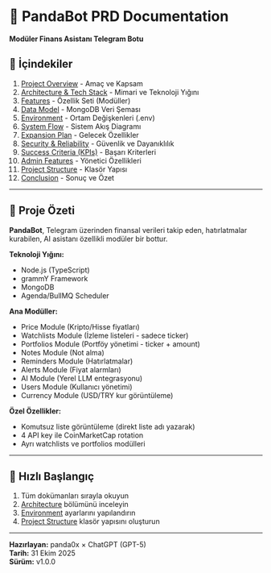 # 🧾 PandaBot PRD Documentation

**Modüler Finans Asistanı Telegram Botu**

## 📖 İçindekiler

1. [Project Overview](./01-project-overview.md) - Amaç ve Kapsam
2. [Architecture & Tech Stack](./02-architecture.md) - Mimari ve Teknoloji Yığını
3. [Features](./03-features.md) - Özellik Seti (Modüller)
4. [Data Model](./04-data-model.md) - MongoDB Veri Şeması
5. [Environment](./05-environment.md) - Ortam Değişkenleri (.env)
6. [System Flow](./06-system-flow.md) - Sistem Akış Diagramı
7. [Expansion Plan](./07-expansion-plan.md) - Gelecek Özellikler
8. [Security & Reliability](./08-security.md) - Güvenlik ve Dayanıklılık
9. [Success Criteria (KPIs)](./09-kpis.md) - Başarı Kriterleri
10. [Admin Features](./10-admin-features.md) - Yönetici Özellikleri
11. [Project Structure](./11-folder-structure.md) - Klasör Yapısı
12. [Conclusion](./12-conclusion.md) - Sonuç ve Özet

---

## 🎯 Proje Özeti

**PandaBot**, Telegram üzerinden finansal verileri takip eden, hatırlatmalar kurabilen, AI asistanı özellikli modüler bir bottur.

**Teknoloji Yığını:**
- Node.js (TypeScript)
- grammY Framework
- MongoDB
- Agenda/BullMQ Scheduler

**Ana Modüller:**
- Price Module (Kripto/Hisse fiyatları)
- Watchlists Module (İzleme listeleri - sadece ticker)
- Portfolios Module (Portföy yönetimi - ticker + amount)
- Notes Module (Not alma)
- Reminders Module (Hatırlatmalar)
- Alerts Module (Fiyat alarmları)
- AI Module (Yerel LLM entegrasyonu)
- Users Module (Kullanıcı yönetimi)
- Currency Module (USD/TRY kur görüntüleme)

**Özel Özellikler:**
- Komutsuz liste görüntüleme (direkt liste adı yazarak)
- 4 API key ile CoinMarketCap rotation
- Ayrı watchlists ve portfolios modülleri

---

## 🚀 Hızlı Başlangıç

1. Tüm dokümanları sırayla okuyun
2. [Architecture](./02-architecture.md) bölümünü inceleyin
3. [Environment](./05-environment.md) ayarlarını yapılandırın
4. [Project Structure](./11-folder-structure.md) klasör yapısını oluşturun

---

**Hazırlayan:** panda0x × ChatGPT (GPT-5)  
**Tarih:** 31 Ekim 2025  
**Sürüm:** v1.0.0
